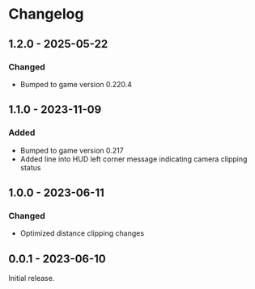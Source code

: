 # Changelog

## 1.2.0 - 2025-05-22

### Changed

- Bumped to game version 0.220.4

## 1.1.0 - 2023-11-09

### Added

- Bumped to game version 0.217
- Added line into HUD left corner message indicating camera clipping status


## 1.0.0 - 2023-06-11

### Changed

- Optimized distance clipping changes


## 0.0.1 - 2023-06-10

Initial release.
